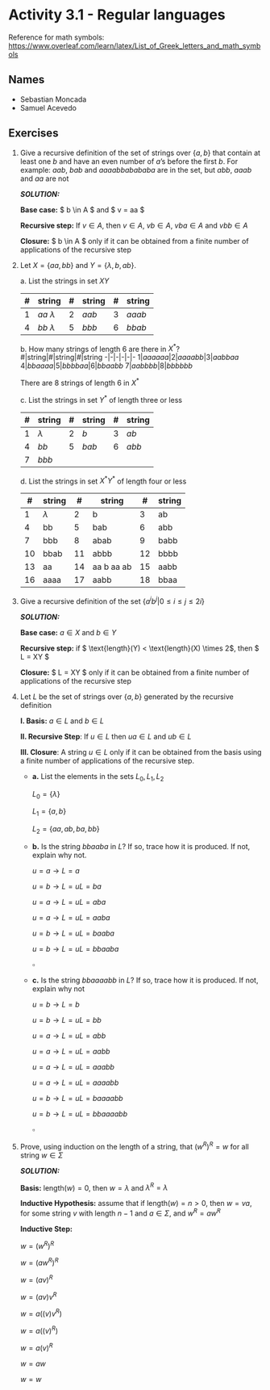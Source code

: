 # Activity 3.1 - Regular languages

Reference for math symbols:
<https://www.overleaf.com/learn/latex/List_of_Greek_letters_and_math_symbols>

## Names

- Sebastian Moncada
- Samuel Acevedo

## Exercises

1. Give a recursive definition of the set of strings over $\{a, b\}$ that
    contain at least one $b$ and have an even number of $a$’s before the
    first $b$.
    For example: $aab$, $bab$ and $aaaabbabababa$ are in the set,
    but $abb$, $aaab$ and $aa$ are not

    _**SOLUTION:**_

    **Base case:**
    $ b \in A $ and $ v = aa $

    **Recursive step:**
    If $v \in A$, then $v \in A$, $vb \in A$, $vba \in A$ and $vbb \in A$

    **Closure:**
    $ b \in A $ only if it can be obtained from a finite number of applications of the recursive step

2. Let $X = \{aa, bb\}$ and $Y = \{\lambda, b, ab\}$.

    a. List the strings in set $XY$

    #|string|#|string|#|string
    -|-|-|-|-|-
    1|$aa \ \lambda$|2|$aab$|3|$aaab$
    4|$bb \ \lambda$|5|$bbb$|6|$bbab$

    b. How many strings of length 6 are there in $X^*$?
    #|string|#|string|#|string
    -|-|-|-|-|-
    1|$aaaaaa$|2|$aaaabb$|3|$aabbaa$
    4|$bbaaaa$|5|$bbbbaa$|6|$bbaabb$
    7|$aabbbb$|8|$bbbbbb$

    There are 8 strings of length 6 in $X^*$

    c. List the strings in set $Y^*$ of length three or less

    #|string|#|string|#|string
    -|-|-|-|-|-
    1| $\lambda$|2|$b$|3|$ab$
    4|$bb$|5|$bab$|6|$abb$
    7|$bbb$

    d. List the strings in set $X^*Y^*$ of length four or less

    #|string|#|string|#|string
    -|-|-|-|-|-
    1| $\lambda$|2|b|3|ab
    4|bb|5|bab|6|abb
    7|bbb|8|abab|9|babb
    10|bbab|11|abbb|12|bbbb
    13|aa|14|aa b aa ab|15|aabb
    16|aaaa|17|aabb|18|bbaa

3. Give a recursive definition of the set $\{ a^ib^j | 0 ≤ i ≤ j ≤ 2i\}$

    _**SOLUTION:**_

    **Base case:**
    $a \in X$ and $b \in Y$

    **Recursive step:**
    if $ \text{length}(Y) < \text{length}(X) \times 2$, then $ L = XY $

    **Closure:**
    $ L = XY $ only if it can be obtained from a finite number of applications of the recursive step

4. Let $L$ be the set of strings over $\{a, b\}$ generated by the recursive
   definition

    **I. Basis:** $a \in L$ and $b \in L$

    **II. Recursive Step**: If $u \in L$ then $ua \in L$ and $ub \in L$

    **III. Closure**: A string $u \in L$ only if it can be obtained from the
    basis using a finite number of applications of the recursive step.

    - **a.** List the elements in the sets $L_0, L_1, L_2$

        $L_0 = \{\lambda\}$

        $L_1 = \{a, b\}$

        $L_2 = \{aa, ab, ba, bb\}$

    - **b.** Is the string $bbaaba$ in $L$? If so, trace how it is produced. If not, explain why not.

        $u = a \to L = a$

        $u = b \to L = uL = ba$

        $u = a \to L = uL = aba$

        $u = a \to L = uL = aaba$

        $u = b \to L = uL = baaba$

        $u = b \to L = uL = bbaaba$

        $\square$

    - **c.** Is the string $bbaaaabb$ in $L$? If so, trace how it is produced. If not, explain why not

        $u = b \to L = b$

        $u = b \to L = uL = bb$

        $u = a \to L = uL = abb$

        $u = a \to L = uL = aabb$

        $u = a \to L = uL = aaabb$

        $u = a \to L = uL = aaaabb$

        $u = b \to L = uL = baaaabb$

        $u = b \to L = uL = bbaaaabb$

        $\square$

5. Prove, using induction on the length of a string, that $(w^R)^R = w$ for all
   string $w \in \Sigma$

    _**SOLUTION:**_

    **Basis:**
    $\text{length}(w) = 0$, then $w = \lambda$ and $\lambda ^R = \lambda$

    **Inductive Hypothesis:**
    assume that if $\text{length}(w) = n > 0$, then $w = va$, for some string $v$ with length $n-1$ and $a \in \Sigma$, and $w^R = aw^R$

    **Inductive Step:**

    $w = (w^R)^R$

    $w = (aw^R)^R$

    $w = (av)^R$

    $w  = (av)v^R$

    $w  = a((v)v^R)$

    $w  = a((v)^R)$

    $w  = a(v)^R$

    $w  = aw$

    $w  = w$